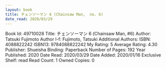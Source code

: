 ```yaml
---
layout: book
title: チェンソーマン 6 (Chainsaw Man,  no. 6)
date_read: 2020/03/29
---
```


Book Id: 49710028
Title: チェンソーマン 6 (Chainsaw Man, #6)
Author: Tatsuki Fujimoto
Author l-f: Fujimoto, Tatsuki
Additional Authors: 
ISBN: 4088822242
ISBN13: 9784088822242
My Rating: 5
Average Rating: 4.30
Publisher: Shueisha
Binding: Paperback
Number of Pages: 192
Year Published: 2020
Date Read: 2020/03/29
Date Added: 2020/01/16
Exclusive Shelf: read
Read Count: 1
Owned Copies: 0


